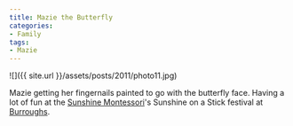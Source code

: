 ```yaml
---
title: Mazie the Butterfly
categories:
- Family
tags:
- Mazie
---
```


![]({{ site.url }}/assets/posts/2011/photo11.jpg)
  



Mazie getting her fingernails painted to go with the butterfly face. Having a lot of fun at the [Sunshine Montessori](http://www.sunshinemontessori.net/)'s Sunshine on a Stick festival at [Burroughs](http://burroughs.mpls.k12.mn.us/).
